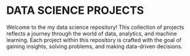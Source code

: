 # DATA SCIENCE PROJECTS
Welcome to the my data science repository! This collection of projects reflects a journey through the world of data, analytics, and machine learning. Each project within this repository is crafted with the goal of gaining insights, solving problems, and making data-driven decisions.
